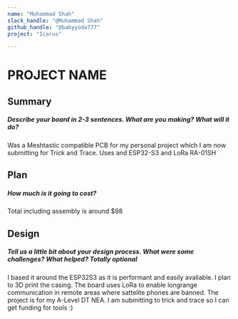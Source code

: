 ```yaml
---
name: "Muhammad Shah"
slack_handle: "@Muhammad Shah"
github_handle: "@babyyoda777"
project: "Icarus"

---
```


# PROJECT NAME
## Summary
##### Describe your board in 2-3 sentences. What are you making? What will it do?
Was a Meshtastic compatible PCB for my personal project which I am now submitting for Trick and Trace. Uses and ESP32-S3 and LoRa RA-01SH
## Plan
##### How much is it going to cost?
Total including assembly is around $98
## Design
##### Tell us a little bit about your design process. What were some challenges? What helped? ***Totally optional***
I based it around the ESP32S3 as it is performant and easily avaliable. I plan to 3D print the casing. The board uses LoRa to enable longrange communication in remote areas where sattelite phones are banned. The project is for my A-Level DT NEA. I am submitting to trick and trace so I can get funding for tools :)
